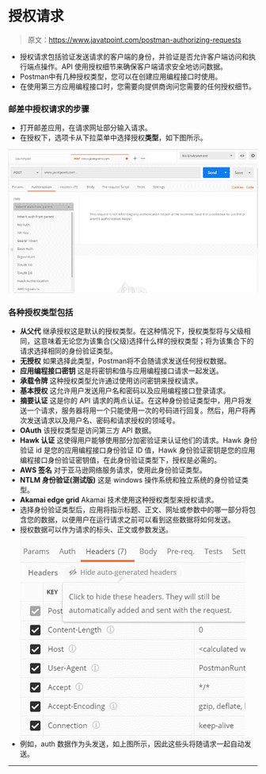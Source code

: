 # 授权请求

> 原文：<https://www.javatpoint.com/postman-authorizing-requests>

*   授权请求包括验证发送请求的客户端的身份，并验证是否允许客户端访问和执行端点操作。API 使用授权细节来确保客户端请求安全地访问数据。
*   Postman中有几种授权类型，您可以在创建应用编程接口时使用。
*   在使用第三方应用编程接口时，您需要向提供商询问您需要的任何授权细节。

### 邮差中授权请求的步骤

*   打开邮差应用，在请求网址部分输入请求。
*   在授权下，选项卡从下拉菜单中选择授权**类型**，如下图所示。

![Authorizing Requests](img/9d64ac30dce3a2b50329249c0da37ee2.png)

### 各种授权类型包括

*   **从父代**
    继承授权这是默认的授权类型。在这种情况下，授权类型将与父级相同，这意味着无论您为该集合(父级)选择什么样的授权类型；将为该集合下的请求选择相同的身份验证类型。
*   **无授权**
    如果选择此类型，Postman将不会随请求发送任何授权数据。
*   **应用编程接口密钥**
    这是将密钥和值与应用编程接口请求一起发送。
*   **承载令牌**
    这种授权类型允许通过使用访问密钥来授权请求。
*   **基本授权**
    这允许用户发送用户名和密码以及应用编程接口登录请求。
*   **摘要认证**
    这是你的 API 请求的两点认证。在这种身份验证类型中，用户将发送一个请求，服务器将用一个只能使用一次的号码进行回复。然后，用户将再次发送请求以及用户名、密码和请求授权的领域号。
*   **OAuth**
    该授权类型是访问第三方 API 数据。
*   **Hawk 认证**
    这使得用户能够使用部分加密验证来认证他们的请求。Hawk 身份验证 id 是您的应用编程接口身份验证 ID 值，Hawk 身份验证密钥是您的应用编程接口身份验证密钥值，在此身份验证类型下，授权是必需的。
*   **AWS 签名**
    对于亚马逊网络服务请求，使用此身份验证类型。
*   **NTLM 身份验证(测试版)**
    这是 windows 操作系统和独立系统的身份验证类型。
*   **Akamai edge grid**
    Akamai 技术使用这种授权类型来授权请求。
*   选择身份验证类型后，应用将指示标题、正文、网址或参数中的哪一部分将包含您的数据，以便用户在运行请求之前可以看到这些数据将如何发送。
*   授权数据可以作为请求的标头、正文或参数发送。
    ![Authorizing Requests](img/68a93c1a2912b9b142aa7fbcc7e73c49.png)
*   例如，auth 数据作为头发送，如上图所示，因此这些头将随请求一起自动发送。

* * *